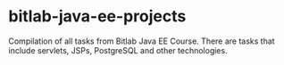 # bitlab-java-ee-projects
Compilation of all tasks from Bitlab Java EE Course. There are tasks that include servlets, JSPs, PostgreSQL and other technologies.
